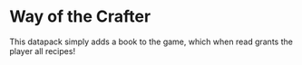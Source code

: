 # Way of the Crafter

This datapack simply adds a book to the game, which when read grants the player all recipes!
